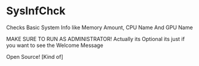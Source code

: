 # SysInfChck
Checks Basic System Info like Memory Amount, CPU Name And GPU Name

MAKE SURE TO RUN AS ADMINISTRATOR!
Actually its Optional its just if you want to see the Welcome Message


Open Source! [Kind of]
